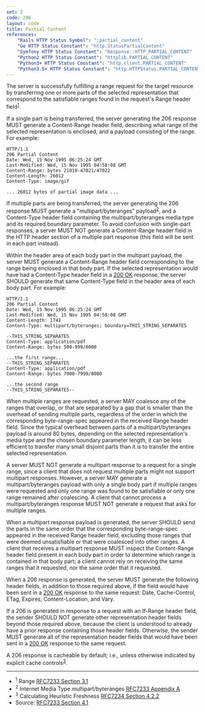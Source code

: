 ```yaml
---
set: 2
code: 206
layout: code
title: Partial Content
references:
    "Rails HTTP Status Symbol": ":partial_content"
    "Go HTTP Status Constant": "http.StatusPartialContent"
    "Symfony HTTP Status Constant": "Response::HTTP_PARTIAL_CONTENT"
    "Python2 HTTP Status Constant": "httplib.PARTIAL_CONTENT"
    "Python3+ HTTP Status Constant": "http.client.PARTIAL_CONTENT"
    "Python3.5+ HTTP Status Constant": "http.HTTPStatus.PARTIAL_CONTENT"
---
```


The server is successfully fulfilling a range request for the target
resource by transferring one or more parts of the selected
representation that correspond to the satisfiable ranges found in the
request's Range header field<sup>[1](#ref-1)</sup>.

If a single part is being transferred, the server generating the 206
response MUST generate a Content-Range header field, describing what
range of the selected representation is enclosed, and a payload
consisting of the range. For example:

```text
HTTP/1.1
206 Partial Content
Date: Wed, 15 Nov 1995 06:25:24 GMT
Last-Modified: Wed, 15 Nov 1995 04:58:08 GMT
Content-Range: bytes 21010-47021/47022
Content-Length: 26012
Content-Type: image/gif

... 26012 bytes of partial image data ...
```

If multiple parts are being transferred, the server generating the 206
response MUST generate a "multipart/byteranges"
payload<sup>[2](#ref-2)</sup>, and a Content-Type header field
containing the multipart/byteranges media type and its required boundary
parameter. To avoid confusion with single-part responses, a server MUST
NOT generate a Content-Range header field in the HTTP header section of
a multiple part response (this field will be sent in each part instead).

Within the header area of each body part in the multipart payload, the
server MUST generate a Content-Range header field corresponding to the
range being enclosed in that body part. If the selected representation
would have had a Content-Type header field in a [200 OK](/200) response,
the server SHOULD generate that same Content-Type field in the header
area of each body part. For example:

```text
HTTP/1.1
206 Partial Content
Date: Wed, 15 Nov 1995 06:25:24 GMT
Last-Modified: Wed, 15 Nov 1995 04:58:08 GMT
Content-Length: 1741
Content-Type: multipart/byteranges; boundary=THIS_STRING_SEPARATES

--THIS_STRING_SEPARATES
Content-Type: application/pdf
Content-Range: bytes 500-999/8000

...the first range...
--THIS_STRING_SEPARATES
Content-Type: application/pdf
Content-Range: bytes 7000-7999/8000

...the second range
--THIS_STRING_SEPARATES--
```

When multiple ranges are requested, a server MAY coalesce any of the
ranges that overlap, or that are separated by a gap that is smaller than
the overhead of sending multiple parts, regardless of the order in which
the corresponding byte-range-spec appeared in the received Range header
field. Since the typical overhead between parts of a
multipart/byteranges payload is around 80 bytes, depending on the
selected representation's media type and the chosen boundary parameter
length, it can be less efficient to transfer many small disjoint parts
than it is to transfer the entire selected representation.

A server MUST NOT generate a multipart response to a request for a
single range, since a client that does not request multiple parts might
not support multipart responses. However, a server MAY generate a
multipart/byteranges payload with only a single body part if multiple
ranges were requested and only one range was found to be satisfiable or
only one range remained after coalescing. A client that cannot process a
multipart/byteranges response MUST NOT generate a request that asks for
multiple ranges.

When a multipart response payload is generated, the server SHOULD send
the parts in the same order that the corresponding byte-range-spec
appeared in the received Range header field, excluding those ranges that
were deemed unsatisfiable or that were coalesced into other ranges. A
client that receives a multipart response MUST inspect the Content-Range
header field present in each body part in order to determine which range
is contained in that body part; a client cannot rely on receiving the
same ranges that it requested, nor the same order that it requested.

When a 206 response is generated, the server MUST generate the following
header fields, in addition to those required above, if the field would
have been sent in a [200 OK](/200) response to the same request: Date,
Cache-Control, ETag, Expires, Content-Location, and Vary.

If a 206 is generated in response to a request with an If-Range header
field, the sender SHOULD NOT generate other representation header fields
beyond those required above, because the client is understood to already
have a prior response containing those header fields. Otherwise, the
sender MUST generate all of the representation header fields that would
have been sent in a [200 OK](/200) response to the same request.

A 206 response is cacheable by default; i.e., unless otherwise indicated
by explicit cache controls<sup>[3](#ref-3)</sup>.

---

* <span id="ref-1"><sup>1</sup> Range [RFC7233 Section 3.1][2]</span>
* <span id="ref-2"><sup>2</sup> Internet Media Type multipart/byteranges
[RFC7233 Appendix A][3]</span>
* <span id="ref-3"><sup>3</sup> Calculating Heuristic Freshness
[RFC7234 Section 4.2.2][4]</span>
* Source: [RFC7233 Section 4.1][1]

[1]: <http://tools.ietf.org/html/rfc7233#section-4.1>
[2]: <http://tools.ietf.org/html/rfc7233#section-3.1>
[3]: <http://tools.ietf.org/html/rfc7233#appendix-A>
[4]: <http://tools.ietf.org/html/rfc7234#section-4.2.2>
